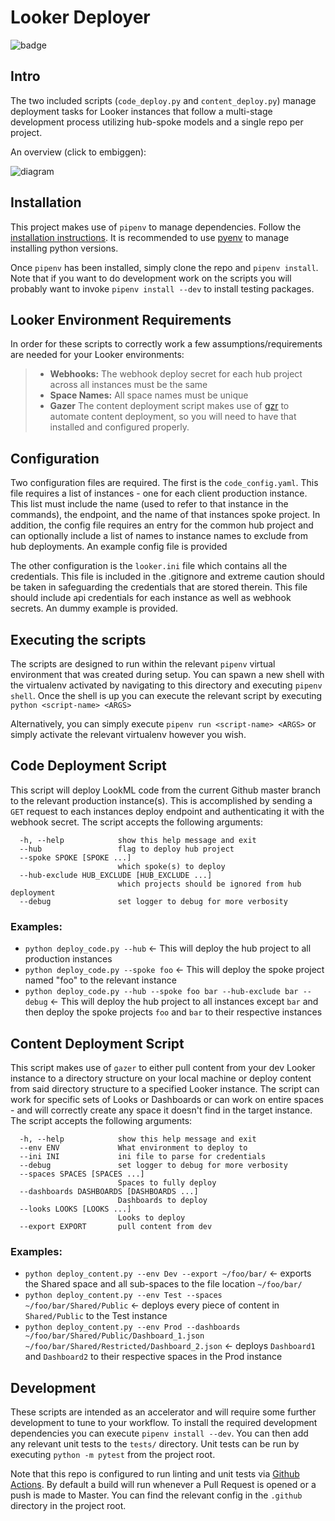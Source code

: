 Looker Deployer
===============

![badge](https://github.com/JCPistell/looker_deployer/workflows/python_application/badge.svg)


## Intro

The two included scripts (`code_deploy.py` and `content_deploy.py`) manage deployment tasks for Looker instances that
follow a multi-stage development process utilizing hub-spoke models and a single repo per project.

An overview (click to embiggen):

![diagram](https://www.lucidchart.com/publicSegments/view/d214e83b-6d02-4dd3-a072-31760bd3b3d9/image.png)

## Installation

This project makes use of `pipenv` to manage dependencies. Follow the [installation
instructions](https://pipenv-fork.readthedocs.io/en/latest/index.html). It is recommended to use [pyenv](https://github.com/pyenv/pyenv#installation) to manage installing python versions.

Once `pipenv` has been installed, simply clone the repo and `pipenv install`. Note that if you want to do development
work on the scripts you will probably want to invoke `pipenv install --dev` to install testing packages.

## Looker Environment Requirements

In order for these scripts to correctly work a few assumptions/requirements are needed for your Looker environments:

>- **Webhooks:** The webhook deploy secret for each hub project across all instances must be the same
>- **Space Names:** All space names must be unique
>- **Gazer** The content deployment script makes use of [gzr](https://github.com/looker-open-source/gzr) to automate content deployment, so you will need to have that
>installed and configured properly.


## Configuration

Two configuration files are required. The first is the `code_config.yaml`. This file requires a list of instances - one
for each client production instance. This list must include the name (used to refer to that instance in the commands),
  the endpoint, and the name of that instances spoke project. In addition, the config file requires an entry for the
common hub project and can optionally include a list of names to instance names to exclude from hub deployments. An
example config file is provided

The other configuration is the `looker.ini` file which contains all the credentials. This file is included in the
.gitignore and extreme caution should be taken in safeguarding the credentials that are stored therein. This file should
include api credentials for each instance as well as webhook secrets. An dummy example is provided.

## Executing the scripts

The scripts are designed to run within the relevant `pipenv` virtual environment that was created during setup. You can
spawn a new shell with the virtualenv activated by navigating to this directory and executing `pipenv shell`. Once the
shell is up you can execute the relevant script by executing `python <script-name> <ARGS>`

Alternatively, you can simply execute `pipenv run <script-name> <ARGS>` or simply activate the relevant virtualenv
however you wish.


## Code Deployment Script

This script will deploy LookML code from the current Github master branch to the relevant production instance(s). This
is accomplished by sending a `GET` request to each instances deploy endpoint and authenticating it with the webhook
secret. The script accepts the following arguments:

```
  -h, --help            show this help message and exit
  --hub                 flag to deploy hub project
  --spoke SPOKE [SPOKE ...]
                        which spoke(s) to deploy
  --hub-exclude HUB_EXCLUDE [HUB_EXCLUDE ...]
                        which projects should be ignored from hub deployment
  --debug               set logger to debug for more verbosity
```

### Examples:

- `python deploy_code.py --hub` <- This will deploy the hub project to all production instances
- `python deploy_code.py --spoke foo` <- This will deploy the spoke project named "foo" to the relevant instance
- `python deploy_code.py --hub --spoke foo bar --hub-exclude bar --debug` <- This will deploy the hub project to all
  instances except `bar` and then deploy the spoke projects `foo` and `bar` to their respective instances

## Content Deployment Script

This script makes use of `gazer` to either pull content from your dev Looker instance to a directory structure on your
local machine or deploy content from said directory structure to a specified Looker instance. The script can work for
specific sets of Looks or Dashboards or can work on entire spaces - and will correctly create any space it doesn't find
in the target instance. The script accepts the following arguments:

```
  -h, --help            show this help message and exit
  --env ENV             What environment to deploy to
  --ini INI             ini file to parse for credentials
  --debug               set logger to debug for more verbosity
  --spaces SPACES [SPACES ...]
                        Spaces to fully deploy
  --dashboards DASHBOARDS [DASHBOARDS ...]
                        Dashboards to deploy
  --looks LOOKS [LOOKS ...]
                        Looks to deploy
  --export EXPORT       pull content from dev
```

### Examples:

- `python deploy_content.py --env Dev --export ~/foo/bar/` <- exports the Shared space and all sub-spaces to the file
  location `~/foo/bar/`
- `python deploy_content.py --env Test --spaces ~/foo/bar/Shared/Public` <- deploys every piece of content in
  `Shared/Public` to the Test instance
- `python deploy_content.py --env Prod --dashboards ~/foo/bar/Shared/Public/Dashboard_1.json
  ~/foo/bar/Shared/Restricted/Dashboard_2.json` <- deploys `Dashboard1` and `Dashboard2` to their respective spaces in
  the Prod instance


## Development

These scripts are intended as an accelerator and will require some further development to tune to your workflow. To
install the required development dependencies you can execute `pipenv install --dev`. You can then add any relevant unit
tests to the `tests/` directory. Unit tests can be run by executing `python -m pytest` from the project root.

Note that this repo is configured to run linting and unit tests via [Github Actions](https://github.com/features/actions).
By default a build will run whenever a Pull Request is opened or a push is made to Master. You can find the relevant
config in the `.github` directory in the project root.
